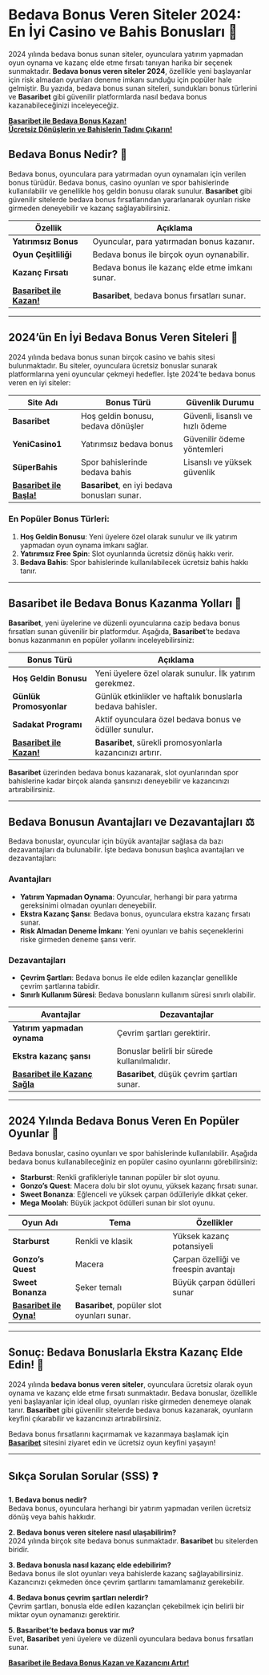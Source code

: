 # **Bedava Bonus Veren Siteler 2024: En İyi Casino ve Bahis Bonusları 🎉**

2024 yılında bedava bonus sunan siteler, oyunculara yatırım yapmadan oyun oynama ve kazanç elde etme fırsatı tanıyan harika bir seçenek sunmaktadır. **Bedava bonus veren siteler 2024**, özellikle yeni başlayanlar için risk almadan oyunları deneme imkanı sunduğu için popüler hale gelmiştir. Bu yazıda, bedava bonus sunan siteleri, sundukları bonus türlerini ve **Basaribet** gibi güvenilir platformlarda nasıl bedava bonus kazanabileceğinizi inceleyeceğiz.

[**Basaribet ile Bedava Bonus Kazan!**](https://casinotr.link/gWCRZ4)  
[**Ücretsiz Dönüşlerin ve Bahislerin Tadını Çıkarın!**](https://casinotr.link/gWCRZ4)

## **Bedava Bonus Nedir? 🎁**

Bedava bonus, oyunculara para yatırmadan oyun oynamaları için verilen bonus türüdür. Bedava bonus, casino oyunları ve spor bahislerinde kullanılabilir ve genellikle hoş geldin bonusu olarak sunulur. **Basaribet** gibi güvenilir sitelerde bedava bonus fırsatlarından yararlanarak oyunları riske girmeden deneyebilir ve kazanç sağlayabilirsiniz.

| **Özellik**                   | **Açıklama**                                                     |
|-------------------------------|------------------------------------------------------------------|
| **Yatırımsız Bonus**           | Oyuncular, para yatırmadan bonus kazanır.                        |
| **Oyun Çeşitliliği**           | Bedava bonus ile birçok oyun oynanabilir.                       |
| **Kazanç Fırsatı**             | Bedava bonus ile kazanç elde etme imkanı sunar.                |
| [**Basaribet ile Kazan!**](https://casinotr.link/gWCRZ4) | **Basaribet**, bedava bonus fırsatları sunar.                  |

---

## **2024’ün En İyi Bedava Bonus Veren Siteleri 🌟**

2024 yılında bedava bonus sunan birçok casino ve bahis sitesi bulunmaktadır. Bu siteler, oyunculara ücretsiz bonuslar sunarak platformlarına yeni oyuncular çekmeyi hedefler. İşte 2024’te bedava bonus veren en iyi siteler:

| **Site Adı**                | **Bonus Türü**                          | **Güvenlik Durumu**                   |
|-----------------------------|-----------------------------------------|--------------------------------------|
| **Basaribet**               | Hoş geldin bonusu, bedava dönüşler      | Güvenli, lisanslı ve hızlı ödeme     |
| **YeniCasino1**             | Yatırımsız bedava bonus                 | Güvenilir ödeme yöntemleri           |
| **SüperBahis**              | Spor bahislerinde bedava bahis          | Lisanslı ve yüksek güvenlik          |
| [**Basaribet ile Başla!**](https://casinotr.link/gWCRZ4) | **Basaribet**, en iyi bedava bonusları sunar.           |

### **En Popüler Bonus Türleri:**

1. **Hoş Geldin Bonusu**: Yeni üyelere özel olarak sunulur ve ilk yatırım yapmadan oyun oynama imkanı sağlar.
2. **Yatırımsız Free Spin**: Slot oyunlarında ücretsiz dönüş hakkı verir.
3. **Bedava Bahis**: Spor bahislerinde kullanılabilecek ücretsiz bahis hakkı tanır.

---

## **Basaribet ile Bedava Bonus Kazanma Yolları 🎉**

**Basaribet**, yeni üyelerine ve düzenli oyuncularına cazip bedava bonus fırsatları sunan güvenilir bir platformdur. Aşağıda, **Basaribet**’te bedava bonus kazanmanın en popüler yollarını inceleyebilirsiniz:

| **Bonus Türü**               | **Açıklama**                                                     |
|------------------------------|------------------------------------------------------------------|
| **Hoş Geldin Bonusu**         | Yeni üyelere özel olarak sunulur. İlk yatırım gerekmez.         |
| **Günlük Promosyonlar**       | Günlük etkinlikler ve haftalık bonuslarla bedava bahisler.      |
| **Sadakat Programı**          | Aktif oyunculara özel bedava bonus ve ödüller sunulur.          |
| [**Basaribet ile Kazan!**](https://casinotr.link/gWCRZ4) | **Basaribet**, sürekli promosyonlarla kazancınızı artırır.    |

**Basaribet** üzerinden bedava bonus kazanarak, slot oyunlarından spor bahislerine kadar birçok alanda şansınızı deneyebilir ve kazancınızı artırabilirsiniz.

---

## **Bedava Bonusun Avantajları ve Dezavantajları ⚖️**

Bedava bonuslar, oyuncular için büyük avantajlar sağlasa da bazı dezavantajları da bulunabilir. İşte bedava bonusun başlıca avantajları ve dezavantajları:

### **Avantajları**
- **Yatırım Yapmadan Oynama**: Oyuncular, herhangi bir para yatırma gereksinimi olmadan oyunları deneyebilir.
- **Ekstra Kazanç Şansı**: Bedava bonus, oyunculara ekstra kazanç fırsatı sunar.
- **Risk Almadan Deneme İmkanı**: Yeni oyunları ve bahis seçeneklerini riske girmeden deneme şansı verir.

### **Dezavantajları**
- **Çevrim Şartları**: Bedava bonus ile elde edilen kazançlar genellikle çevrim şartlarına tabidir.
- **Sınırlı Kullanım Süresi**: Bedava bonusların kullanım süresi sınırlı olabilir.

| **Avantajlar**                 | **Dezavantajlar**                                              |
|--------------------------------|----------------------------------------------------------------|
| **Yatırım yapmadan oynama**    | Çevrim şartları gerektirir.                                    |
| **Ekstra kazanç şansı**        | Bonuslar belirli bir sürede kullanılmalıdır.                   |
| [**Basaribet ile Kazanç Sağla**](https://casinotr.link/gWCRZ4) | **Basaribet**, düşük çevrim şartları sunar.                    |

---

## **2024 Yılında Bedava Bonus Veren En Popüler Oyunlar 🎲**

Bedava bonuslar, casino oyunları ve spor bahislerinde kullanılabilir. Aşağıda bedava bonus kullanabileceğiniz en popüler casino oyunlarını görebilirsiniz:

- **Starburst**: Renkli grafikleriyle tanınan popüler bir slot oyunu.
- **Gonzo’s Quest**: Macera dolu bir slot oyunu, yüksek kazanç fırsatı sunar.
- **Sweet Bonanza**: Eğlenceli ve yüksek çarpan ödülleriyle dikkat çeker.
- **Mega Moolah**: Büyük jackpot ödülleri sunan bir slot oyunu.

| **Oyun Adı**                 | **Tema**                  | **Özellikler**                         |
|------------------------------|---------------------------|----------------------------------------|
| **Starburst**                | Renkli ve klasik          | Yüksek kazanç potansiyeli              |
| **Gonzo’s Quest**            | Macera                    | Çarpan özelliği ve freespin avantajı   |
| **Sweet Bonanza**            | Şeker temalı              | Büyük çarpan ödülleri sunar            |
| [**Basaribet ile Oyna!**](https://casinotr.link/gWCRZ4) | **Basaribet**, popüler slot oyunları sunar. |

---

## **Sonuç: Bedava Bonuslarla Ekstra Kazanç Elde Edin! 💸**

2024 yılında **bedava bonus veren siteler**, oyunculara ücretsiz olarak oyun oynama ve kazanç elde etme fırsatı sunmaktadır. Bedava bonuslar, özellikle yeni başlayanlar için ideal olup, oyunları riske girmeden denemeye olanak tanır. **Basaribet** gibi güvenilir sitelerde bedava bonus kazanarak, oyunların keyfini çıkarabilir ve kazancınızı artırabilirsiniz.

Bedava bonus fırsatlarını kaçırmamak ve kazanmaya başlamak için [**Basaribet**](https://casinotr.link/gWCRZ4) sitesini ziyaret edin ve ücretsiz oyun keyfini yaşayın!

---

## **Sıkça Sorulan Sorular (SSS) ❓**

**1. Bedava bonus nedir?**  
Bedava bonus, oyunculara herhangi bir yatırım yapmadan verilen ücretsiz dönüş veya bahis hakkıdır.

**2. Bedava bonus veren sitelere nasıl ulaşabilirim?**  
2024 yılında birçok site bedava bonus sunmaktadır. **Basaribet** bu sitelerden biridir.

**3. Bedava bonusla nasıl kazanç elde edebilirim?**  
Bedava bonus ile slot oyunları veya bahislerde kazanç sağlayabilirsiniz. Kazancınızı çekmeden önce çevrim şartlarını tamamlamanız gerekebilir.

**4. Bedava bonus çevrim şartları nelerdir?**  
Çevrim şartları, bonusla elde edilen kazançları çekebilmek için belirli bir miktar oyun oynamanızı gerektirir.

**5. Basaribet’te bedava bonus var mı?**  
Evet, **Basaribet** yeni üyelere ve düzenli oyunculara bedava bonus fırsatları sunar.

[**Basaribet ile Bedava Bonus Kazan ve Kazancını Artır!**](https://casinotr.link/gWCRZ4)
